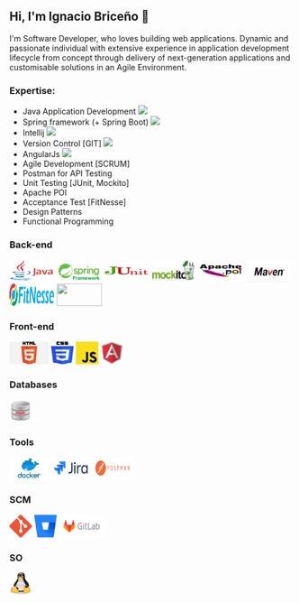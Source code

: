 ## Hi, I'm Ignacio Briceño 👋
I'm Software Developer, who loves building web applications. Dynamic and passionate individual with extensive experience in application development lifecycle from concept through delivery of next-generation applications and customisable solutions in an Agile Environment.

### Expertise:
- Java Application Development <img src="https://img.icons8.com/color/20/000000/java-coffee-cup-logo.png"/>
- Spring framework (+ Spring Boot) <img src="https://img.icons8.com/color/20/000000/spring-logo.png"/>
- Intellij <img src="https://img.icons8.com/color/20/000000/intellij-idea.png"/>
- Version Control [GIT] <img src="https://img.icons8.com/color/20/000000/git.png"/>
- AngularJs <img src="https://img.icons8.com/color/20/000000/angularjs.png"/>
- Agile Development [SCRUM]
- Postman for API Testing
- Unit Testing [JUnit, Mockito]
- Apache POI
- Acceptance Test [FitNesse]
- Design Patterns
- Functional Programming

### Back-end

<code><img width="80" height="40" src="https://github.com/estebanbri/estebanbri/blob/master/assets/java.jpeg"></code>
<code><img width="80" height="40" src="https://github.com/estebanbri/estebanbri/blob/master/assets/spring.png"></code>
<code><img width="80" height="40" src="https://github.com/estebanbri/estebanbri/blob/master/assets/junit.png"></code>
<code><img width="80" height="40" src="https://github.com/estebanbri/estebanbri/blob/master/assets/mockito.jpg"></code>
<code><img width="80" height="40" src="https://github.com/estebanbri/estebanbri/blob/master/assets/apache-poi.jpg"></code>
<code><img width="80" height="40" src="https://github.com/estebanbri/estebanbri/blob/master/assets/maven.jpg"></code>
<code><img width="80" height="40" src="https://github.com/estebanbri/estebanbri/blob/master/assets/fitnesse.jpg"></code>
<code><img width="80" height="40" src="https://github.com/estebanbri/estebanbri/blob/master/assets/hibernate.jpg"></code>

### Front-end

<code><img width="70" height="40" src="https://github.com/estebanbri/estebanbri/blob/master/assets/html.png"></code>
<code><img width="40" height="40" src="https://github.com/estebanbri/estebanbri/blob/master/assets/css3.png"></code>
<code><img width="40" height="40" src="https://github.com/estebanbri/estebanbri/blob/master/assets/js.png"></code>
<code><img width="40" height="40" src="https://github.com/estebanbri/estebanbri/blob/master/assets/angularjs.png"></code>


### Databases

<code><img width="40" height="40" src="https://github.com/estebanbri/estebanbri/blob/master/assets/oracle.png"></code>

### Tools

<code><img width="70" height="40" src="https://github.com/estebanbri/estebanbri/blob/master/assets/docker.png"></code>
<code><img width="70" height="40" src="https://github.com/estebanbri/estebanbri/blob/master/assets/jira.png"></code>
<code><img width="70" height="40" src="https://github.com/estebanbri/estebanbri/blob/master/assets/postman.png"></code>

### SCM

<code><img width="40" height="40" src="https://github.com/estebanbri/estebanbri/blob/master/assets/git.png"></code>
<code><img width="40" height="40" src="https://github.com/estebanbri/estebanbri/blob/master/assets/bitbucket.svg"></code>
<code><img width="80" height="40" src="https://github.com/estebanbri/estebanbri/blob/master/assets/gitlab.png"></code>

### SO

<code><img width="40" height="40" src="https://github.com/estebanbri/estebanbri/blob/master/assets/linux.svg"></code>

